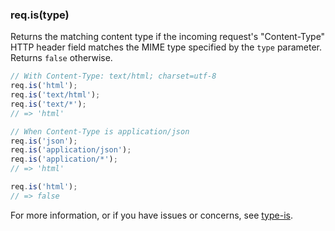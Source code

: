 <h3 id='req.is'>req.is(type)</h3>

Returns the matching content type if the incoming request's "Content-Type" HTTP header field
matches the MIME type specified by the `type` parameter.
Returns `false` otherwise.

```js
// With Content-Type: text/html; charset=utf-8
req.is('html');
req.is('text/html');
req.is('text/*');
// => 'html'

// When Content-Type is application/json
req.is('json');
req.is('application/json');
req.is('application/*');
// => 'html'

req.is('html');
// => false
```

For more information, or if you have issues or concerns, see [type-is](https://github.com/expressjs/type-is).
